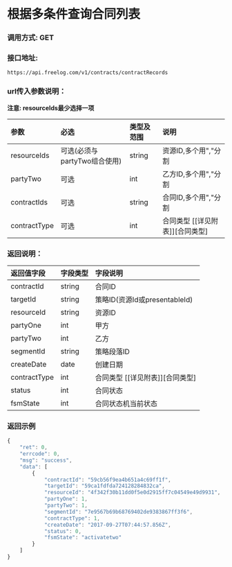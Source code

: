# 根据多条件查询合同列表


### 调用方式: GET

### 接口地址:

```
https://api.freelog.com/v1/contracts/contractRecords
```

### url传入参数说明：

**注意: resourceIds最少选择一项**

| 参数 | 必选 | 类型及范围 | 说明 |
| :--- | :--- | :--- | :--- |
|resourceIds|可选(必须与partyTwo组合使用)|string|资源ID,多个用","分割|
|partyTwo|可选|int|乙方ID,多个用","分割|
|contractIds|可选|string|合同ID,多个用","分割|
|contractType|可选|int|合同类型 [[详见附表]][合同类型]


### 返回说明：
| 返回值字段 | 字段类型 | 字段说明 |
| :--- | :--- | :--- |
| contractId | string | 合同ID |
| targetId | string | 策略ID(资源Id或presentableId) |
| resourceId | string | 资源ID |
| partyOne | int | 甲方 |
| partyTwo | int | 乙方 |
| segmentId | string | 策略段落ID |
| createDate | date | 创建日期 |
| contractType | int | 合同类型 [[详见附表]][合同类型] |
| status | int | 合同状态 |
| fsmState | int | 合同状态机当前状态 |

### 返回示例

```js
{
    "ret": 0,
    "errcode": 0,
    "msg": "success",
    "data": [
        {
            "contractId": "59cb56f9ea4b651a4c69ff1f",
            "targetId": "59ca1fdfda724128284832ca",
            "resourceId": "4f342f30b11dd0f5e0d2915ff7c04549e49d9931",
            "partyOne": 1,
            "partyTwo": 1,
            "segmentId": "7e9567b69b68769402de9383867ff3f6",
            "contractType": 1,
            "createDate": "2017-09-27T07:44:57.856Z",
            "status": 0,
            "fsmState": "activatetwo"
        }
    ]
}
```
